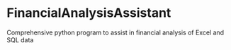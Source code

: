 # FinancialAnalysisAssistant
Comprehensive python program to assist in financial analysis of Excel and SQL data
